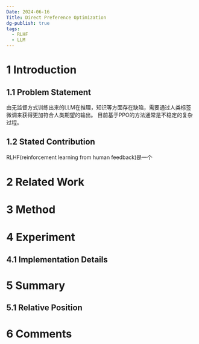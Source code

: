 ```yaml
---
Date: 2024-06-16
Title: Direct Preference Optimization
dg-publish: true
tags:
  - RLHF
  - LLM
---
```

# 1 Introduction

## 1.1 Problem Statement
由无监督方式训练出来的LLM在推理，知识等方面存在缺陷，需要通过人类标签微调来获得更加符合人类期望的输出。 目前基于PPO的方法通常是不稳定的复杂过程。 

## 1.2 Stated Contribution
RLHF(reinforcement learning from human feedback)是一个


# 2 Related Work

# 3 Method

# 4 Experiment
## 4.1 Implementation Details  

# 5 Summary

## 5.1 Relative Position
# 6 Comments

